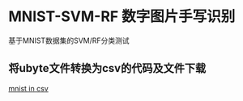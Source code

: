 # MNIST-SVM-RF 数字图片手写识别
基于MNIST数据集的SVM/RF分类测试<br>
## 将ubyte文件转换为csv的代码及文件下载
[mnist in csv](https://pjreddie.com/projects/mnist-in-csv/)

